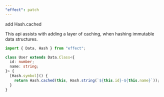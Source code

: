 ```yaml
---
"effect": patch
---
```


add Hash.cached

This api assists with adding a layer of caching, when hashing immutable data structures.

```ts
import { Data, Hash } from "effect";

class User extends Data.Class<{
  id: number;
  name: string;
}> {
  [Hash.symbol]() {
    return Hash.cached(this, Hash.string(`${this.id}-${this.name}`));
  }
}
```
